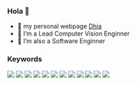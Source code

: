 ### Hola 👋

- 🔭 my personal webpage [Dhia](https://me.curiowitty.com) 
- 🌱 I’m a Lead Computer Vision Enginner
- 👯 I’m also a Software Enginner


### Keywords
![](https://img.shields.io/badge/Python-3-informational?style=flat&logo=<LOGO_NAME>&logoColor=white&color=blue)
![](https://img.shields.io/badge/Tensorflow-2-informational?style=flat&logo=<LOGO_NAME>&logoColor=white&color=red)
![](https://img.shields.io/badge/Opencv-4-informational?style=flat&logo=<LOGO_NAME>&logoColor=white&color=green)
![](https://img.shields.io/badge/DeepStream-6-informational?style=flat&logo=<LOGO_NAME>&logoColor=white&color=blue)
![](https://img.shields.io/badge/Deep_Learning-informational?style=flat&logo=<LOGO_NAME>&logoColor=white&color=red)
![](https://img.shields.io/badge/Object_detection-informational?style=flat&logo=<LOGO_NAME>&logoColor=white&color=green)
![](https://img.shields.io/badge/MLOPs-data_pipelines-informational?style=flat&logo=<LOGO_NAME>&logoColor=white&color=blue)
![](https://img.shields.io/badge/GANs-informational?style=flat&logo=<LOGO_NAME>&logoColor=white&color=red)
![](https://img.shields.io/badge/Siamese_Networks-informational?style=flat&logo=<LOGO_NAME>&logoColor=white&color=green)
![](https://img.shields.io/badge/Vue3-NuxtJS-informational?style=flat&logo=<LOGO_NAME>&logoColor=white&color=blue)
![](https://img.shields.io/badge/Laravel-6-informational?style=flat&logo=<LOGO_NAME>&logoColor=white&color=red)
![](https://img.shields.io/badge/Android-Java-informational?style=flat&logo=<LOGO_NAME>&logoColor=white&color=green)
